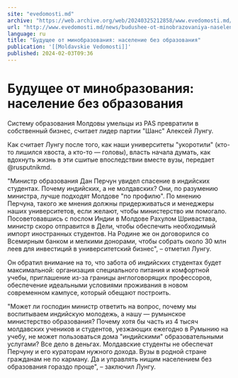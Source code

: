```yaml
---
site: "evedomosti.md"
archive: "https://web.archive.org/web/20240325212858/www.evedomosti.md/news/budushee-ot-minobrazovaniya-naselenie-bez-obrazovaniya"
url: "http://www.evedomosti.md/news/budushee-ot-minobrazovaniya-naselenie-bez-obrazovaniya"
language: ru
title: "Будущее от минобразования: население без образования"
publication: '[[Moldavskie Vedomosti]]'
published: 2024-02-03T09:36
---
```


# Будущее от минобразования: население без образования

Систему образования Молдовы умельцы из PAS превратили в собственный бизнес, считает лидер партии "Шанс" Алексей Лунгу.

Как считает Лунгу после того, как наши университеты "укоротили" (кто-то лишился хвоста, а кто-то — головы), власть начала думать, как вдохнуть жизнь в эти сшитые впоследствии вместе вузы, передает @rusputnikmd.

"Министр образования Дан Перчун увидел спасение в индийских студентах. Почему индийских, а не молдавских? Они, по разумению министра, лучше подходят Молдове "по профилю". По мнению Перчуна, такого же мнения должны придерживаться и менеджеры наших университетов, если желают, чтобы министерство им помогало. Посоветовавшись с послом Индии в Молдове Рахулом Шривастава, министр скоро отправится в Дели, чтобы обеспечить необходимый импорт иностранных студентов. На Родине же он договорился со Всемирным банком и мелкими донорами, чтобы собрать около 30 млн леев для инвестиций в университетский бизнес", – отметил Лунгу.

Он обратил внимание на то, что забота об индийских студентах будет максимальной: организация специального питания и комфортной учебы, приглашение из-за границы англоговорящих профессоров, обеспечение идеальными условиями проживания в новом современном кампусе, который обещают построить.

"Может ли господин министр ответить на вопрос, почему мы воспитываем индийскую молодежь, а нашу — румынское министерство образования? Почему хотя бы часть из 4 тысяч молдавских учеников и студентов, уезжающих ежегодно в Румынию на учебу, не может пользоваться дома "индийскими" образовательными услугами? Все дело в деньгах. Молдавские студенты не обеспечат Перчуну и его кураторам нужного дохода. Вузы в родной стране гражданам не по карману. Да и управлять нищим населением без образования гораздо проще", – заключил Лунгу.